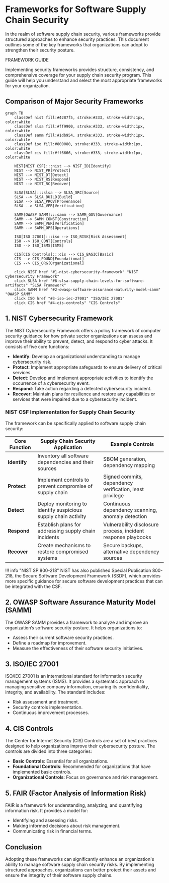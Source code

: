 # Frameworks for Software Supply Chain Security

In the realm of software supply chain security, various frameworks provide structured approaches to enhance security practices. This document outlines some of the key frameworks that organizations can adopt to strengthen their security posture.

<div class="secure-component">
<span class="security-badge badge-info">FRAMEWORK GUIDE</span>

Implementing security frameworks provides structure, consistency, and comprehensive coverage for your supply chain security program. This guide will help you understand and select the most appropriate frameworks for your organization.
</div>

## Comparison of Major Security Frameworks

```mermaid
graph TD
    classDef nist fill:#4287f5, stroke:#333, stroke-width:1px, color:white
    classDef slsa fill:#ff9900, stroke:#333, stroke-width:1px, color:white
    classDef samm fill:#1db954, stroke:#333, stroke-width:1px, color:white
    classDef iso fill:#800080, stroke:#333, stroke-width:1px, color:white
    classDef cis fill:#ff6666, stroke:#333, stroke-width:1px, color:white
    
    NIST[NIST CSF]:::nist --> NIST_ID[Identify]
    NIST --> NIST_PR[Protect]
    NIST --> NIST_DT[Detect]
    NIST --> NIST_RS[Respond]
    NIST --> NIST_RC[Recover]
    
    SLSA[SLSA]:::slsa --> SLSA_SRC[Source]
    SLSA --> SLSA_BUILD[Build]
    SLSA --> SLSA_PROV[Provenance]
    SLSA --> SLSA_VER[Verification]
    
    SAMM[OWASP SAMM]:::samm --> SAMM_GOV[Governance]
    SAMM --> SAMM_CONST[Construction]
    SAMM --> SAMM_VER[Verification]
    SAMM --> SAMM_OPS[Operations]
    
    ISO[ISO 27001]:::iso --> ISO_RISK[Risk Assessment]
    ISO --> ISO_CONT[Controls]
    ISO --> ISO_ISMS[ISMS]
    
    CIS[CIS Controls]:::cis --> CIS_BASIC[Basic]
    CIS --> CIS_FOUND[Foundational]
    CIS --> CIS_ORG[Organizational]
    
    click NIST href "#1-nist-cybersecurity-framework" "NIST Cybersecurity Framework"
    click SLSA href "#6-slsa-supply-chain-levels-for-software-artifacts" "SLSA Framework"
    click SAMM href "#2-owasp-software-assurance-maturity-model-samm" "OWASP SAMM"
    click ISO href "#3-iso-iec-27001" "ISO/IEC 27001"
    click CIS href "#4-cis-controls" "CIS Controls"
```

## 1. NIST Cybersecurity Framework

The NIST Cybersecurity Framework offers a policy framework of computer security guidance for how private sector organizations can assess and improve their ability to prevent, detect, and respond to cyber attacks. It consists of five core functions:

- **Identify**: Develop an organizational understanding to manage cybersecurity risk.
- **Protect**: Implement appropriate safeguards to ensure delivery of critical services.
- **Detect**: Develop and implement appropriate activities to identify the occurrence of a cybersecurity event.
- **Respond**: Take action regarding a detected cybersecurity incident.
- **Recover**: Maintain plans for resilience and restore any capabilities or services that were impaired due to a cybersecurity incident.

### NIST CSF Implementation for Supply Chain Security

The framework can be specifically applied to software supply chain security:

| Core Function | Supply Chain Security Application | Example Controls |
|---------------|----------------------------------|------------------|
| **Identify** | Inventory all software dependencies and their sources | SBOM generation, dependency mapping |
| **Protect** | Implement controls to prevent compromise of supply chain | Signed commits, dependency verification, least privilege |
| **Detect** | Deploy monitoring to identify suspicious supply chain activity | Continuous dependency scanning, anomaly detection |
| **Respond** | Establish plans for addressing supply chain incidents | Vulnerability disclosure process, incident response playbooks |
| **Recover** | Create mechanisms to restore compromised systems | Secure backups, alternative dependency sources |

!!! info "NIST SP 800-218"
    NIST has also published Special Publication 800-218, the Secure Software Development Framework (SSDF), which provides more specific guidance for secure software development practices that can be integrated with the CSF.

## 2. OWASP Software Assurance Maturity Model (SAMM)

The OWASP SAMM provides a framework to analyze and improve an organization’s software security posture. It helps organizations to:

- Assess their current software security practices.
- Define a roadmap for improvement.
- Measure the effectiveness of their software security initiatives.

## 3. ISO/IEC 27001

ISO/IEC 27001 is an international standard for information security management systems (ISMS). It provides a systematic approach to managing sensitive company information, ensuring its confidentiality, integrity, and availability. The standard includes:

- Risk assessment and treatment.
- Security controls implementation.
- Continuous improvement processes.

## 4. CIS Controls

The Center for Internet Security (CIS) Controls are a set of best practices designed to help organizations improve their cybersecurity posture. The controls are divided into three categories:

- **Basic Controls**: Essential for all organizations.
- **Foundational Controls**: Recommended for organizations that have implemented basic controls.
- **Organizational Controls**: Focus on governance and risk management.

## 5. FAIR (Factor Analysis of Information Risk)

FAIR is a framework for understanding, analyzing, and quantifying information risk. It provides a model for:

- Identifying and assessing risks.
- Making informed decisions about risk management.
- Communicating risk in financial terms.

## Conclusion

Adopting these frameworks can significantly enhance an organization's ability to manage software supply chain security risks. By implementing structured approaches, organizations can better protect their assets and ensure the integrity of their software supply chains.